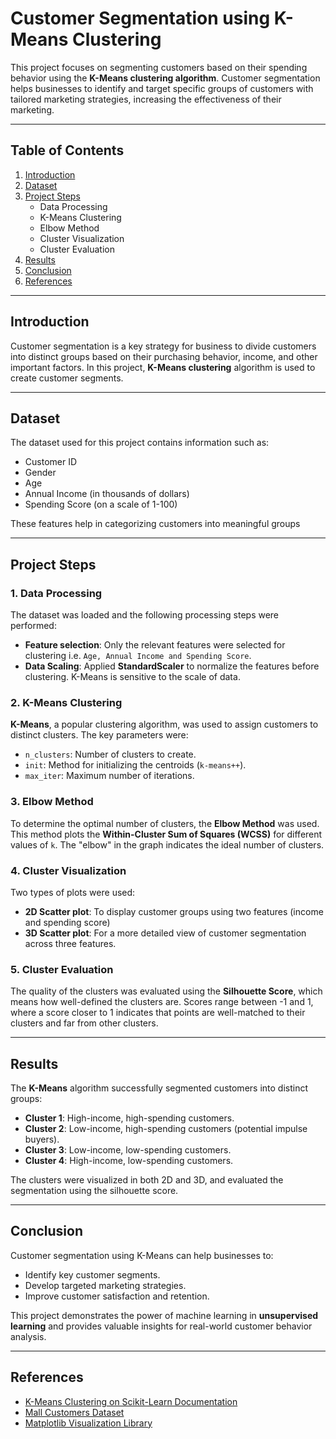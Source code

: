 # Customer Segmentation using K-Means Clustering

This project focuses on segmenting customers based on their spending behavior using the **K-Means clustering algorithm**. Customer segmentation helps  businesses to identify and target specific groups of customers with tailored marketing strategies, increasing the effectiveness of their marketing.

---

## Table of Contents

1. [Introduction](#introduction)
2. [Dataset](#dataset)
3. [Project Steps](#projects-steps)
    - Data Processing
    - K-Means Clustering
    - Elbow Method
    - Cluster Visualization
    - Cluster Evaluation
4. [Results](#results)
5. [Conclusion](#conclusion)
6. [References](#references)

---

## Introduction

Customer segmentation is a key strategy for business to divide customers into distinct groups based on their purchasing behavior, income, and other important factors. In this project, **K-Means clustering** algorithm is used to create customer segments.

---

## Dataset

The dataset used for this project contains information such as:

- Customer ID
- Gender
- Age
- Annual Income (in thousands of dollars)
- Spending Score (on a scale of 1-100)

These features help in categorizing customers into meaningful groups

---

## Project Steps
### 1. Data Processing

The dataset was loaded and the following processing steps were performed:
- **Feature selection**:  Only the relevant features were selected for clustering i.e. `Age, Annual Income and Spending Score`.
- **Data Scaling**: Applied **StandardScaler** to normalize the features before clustering. K-Means is sensitive to the scale of data.

### 2. K-Means Clustering

**K-Means**, a popular clustering algorithm, was used to assign customers to distinct clusters. The key parameters were:

- `n_clusters`: Number of clusters to create.
- `init`: Method for initializing the centroids (`k-means++`).
- `max_iter`: Maximum number of iterations.

### 3. Elbow Method

To  determine the optimal number of clusters, the **Elbow Method** was used. This method plots the **Within-Cluster Sum of Squares (WCSS)** for different values of `k`. The "elbow" in the graph indicates the ideal number of clusters.

### 4. Cluster Visualization

Two types of plots were used:

- **2D Scatter plot**: To display customer groups using two features (income and spending score)
- **3D Scatter plot**: For a more detailed view of customer segmentation across three features.

###  5. Cluster Evaluation

The quality of the clusters was evaluated using the **Silhouette Score**, which means how well-defined the clusters are. Scores range between -1 and 1, where a score closer to 1 indicates that points are well-matched to their clusters and far from other clusters.

---

## Results

The **K-Means** algorithm successfully segmented customers into distinct groups:

- **Cluster 1**: High-income, high-spending customers.
- **Cluster 2**: Low-income, high-spending customers (potential impulse buyers).
- **Cluster 3**: Low-income, low-spending customers.
- **Cluster 4**: High-income, low-spending customers.

The clusters were visualized in both 2D and 3D, and evaluated the segmentation using the silhouette score.

---

## Conclusion

Customer segmentation using K-Means can help businesses to:
- Identify key customer segments.
- Develop targeted marketing strategies.
- Improve customer satisfaction and retention.

This project demonstrates the power of machine learning in **unsupervised learning** and provides valuable insights for real-world customer behavior analysis.

---

## References
- [K-Means Clustering on Scikit-Learn Documentation](https://scikit-learn.org/stable/modules/clustering.html#k-means)
- [Mall Customers Dataset](https://www.kaggle.com/vjchoudhary7/customer-segmentation-tutorial-in-python)
- [Matplotlib Visualization Library](https://matplotlib.org/stable/contents.html)